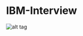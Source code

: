 # IBM-Interview
![alt tag](https://github.com/danenigma/Vectra_Vts/blob/master/Screenshot.png?raw=true)


